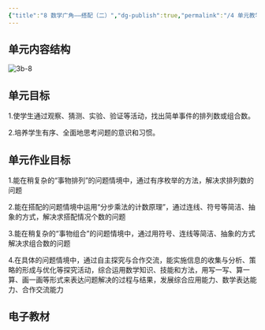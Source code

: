```yaml
---
{"title":"8 数学广角——搭配（二）","dg-publish":true,"permalink":"/4 单元教学/3B 三下/8 数学广角 —— 搭配（二）/","dgPassFrontmatter":true,"noteIcon":""}
---
```



## 单元内容结构

![3b-8](https://r2.edui123.com/2023/05/3b-8.png)

## 单元目标

1.使学生通过观察、猜测、实验、验证等活动，找出简单事件的排列数或组合数。

2.培养学生有序、全面地思考问题的意识和习惯。

## 单元作业目标

1.能在稍复杂的“事物排列”的问题情境中，通过有序枚举的方法，解决求排列数的问题

2.能在搭配的问题情境中运用“分步乘法的计数原理”，通过连线、符号等简洁、抽象的方式，解决求搭配情况个数的问题

3.能在稍复杂的“事物组合”的问题情境中，通过用符号、连线等简洁、抽象的方式解决求组合数的问题

4.在具体的问题情境中，通过自主探究与合作交流，能实施信息的收集与分析、策略的形成与优化等探究活动，综合运用数学知识、技能和方法，用写一写、算一算、画一画等形式来表达问题解决的过程与结果，发展综合应用能力、数学表达能力、合作交流能力


## 电子教材


